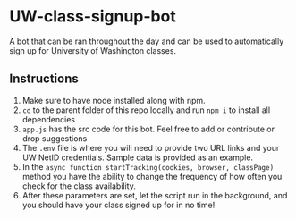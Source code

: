 # UW-class-signup-bot
A bot that can be ran throughout the day and can be used to automatically sign up for University of Washington classes.

## Instructions
1. Make sure to have node installed along with npm.
2. `cd` to the parent folder of this repo locally and run `npm i` to install all dependencies
3. `app.js` has the src code for this bot. Feel free to add or contribute or drop suggestions 
4. The `.env` file is where you will need to provide two URL links and your UW NetID credentials. Sample data is provided as an example.
5. In the `async function startTracking(cookies, browser, classPage)` method you have the ability to change the frequency of how often you check for the class availability. 
6. After these parameters are set, let the script run in the background, and you should have your class signed up for in no time!


